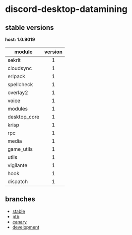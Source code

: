 # discord-desktop-datamining

## stable versions

**host: 1.0.9019**

| module | version |
| ------ | :-----: |
| sekrit | 1 |
| cloudsync | 1 |
| erlpack | 1 |
| spellcheck | 1 |
| overlay2 | 1 |
| voice | 1 |
| modules | 1 |
| desktop_core | 1 |
| krisp | 1 |
| rpc | 1 |
| media | 1 |
| game_utils | 1 |
| utils | 1 |
| vigilante | 1 |
| hook | 1 |
| dispatch | 1 |

## branches

- [stable](https://github.com/OpenAsar/discord-desktop-datamining/tree/stable)
- [ptb](https://github.com/OpenAsar/discord-desktop-datamining/tree/ptb)
- [canary](https://github.com/OpenAsar/discord-desktop-datamining/tree/canary)
- [development](https://github.com/OpenAsar/discord-desktop-datamining/tree/development)